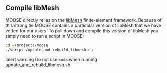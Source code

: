 ## Compile libMesh

MOOSE directly relies on the [libMesh](http://libmesh.github.io/) finite-element framework. Because
of this strong tie MOOSE contains a particular version of libMesh that we have vetted for our
users. To pull down and compile this version of libMesh you simply need to run a script in MOOSE:

```bash
cd ~/projects/moose
./scripts/update_and_rebuild_libmesh.sh
```

!alert warning
Do not use `sudo` when running update_and_rebuild_libmesh.sh.
